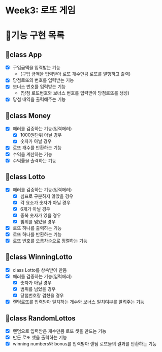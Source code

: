 # Week3: 로또 게임

# 🎯기능 구현 목록

## 🥇class App

- [x] 구입금액을 입력받는 기능
  - (구입 금액을 입력받아 로또 개수만큼 로또를 발행하고 출력)
- [x] 당첨로또의 번호를 입력받는 기능
- [x] 보너스 번호를 입력받는 기능
  - (당첨 로또번호와 보너스 번호를 입력받아 당첨로또를 생성)
- [x] 당첨 내역을 출력해주는 기능

## 🥇class Money

- [x] 에러를 검증하는 기능(입력에러)
  - [x] 1000원단위 아닐 경우
  - [x] 숫자가 아닐 경우
- [x] 로또 개수를 반환하는 기능
- [x] 수익을 계산하는 기능
- [x] 수익률을 출력하는 기능

## 🥇class Lotto

- [x] 에러를 검증하는 기능(입력에러)
  - [x] 쉼표로 구분하지 않았을 경우
  - [x] 각 요소가 숫자가 아닐 경우
  - [x] 6개가 아닐 경우
  - [x] 중복 숫자가 있을 경우
  - [x] 범위를 넘었을 경우
- [x] 로또 하나를 출력하는 기능
- [x] 로또 하나를 반환하는 기능
- [x] 로또 번호를 오름차순으로 정렬하는 기능

## 🥇class WinningLotto

- [x] class Lotto를 상속받아 만듬
- [x] 에러를 검증하는 기능(입력에러)
  - [x] 숫자가 아닐 경우
  - [x] 범위를 넘었을 경우
  - [x] 당첨번호랑 겹쳤을 경우
- [x] 랜덤로또를 입력받아 일치하는 개수와 보너스 일치여부를 알려주는 기능

## 🥇class RandomLottos

- [x] 랜덤으로 입력받은 개수만큼 로또 셋을 만드는 기능
- [x] 만든 로또 셋을 출력하는 기능
- [x] winning numbers와 bonus를 입력받아 랜덤 로또들의 결과를 반환하는 기능
